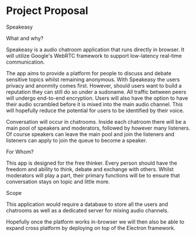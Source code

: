 # Project Proposal 

Speakeasy

What and why?

Speakeasy is a audio chatroom application that runs directly in browser. It will utilize Google's WebRTC framework to support low-latency real-time communication. 

The app aims to provide a platform for people to discuss and debate sensitive topics whilst remaining anonymous. With Speakeasy the users privacy and anonmity comes first. However, should users want to build a reputation they can still do so under a sudoname. All traffic between peers will undergo end-to-end encryption. Users will also have the option to have their audio scrambled before it is mixed into the main audio channel. This will hopefully reduce the potential for users to be identified by their voice.

Conversation will occur in chatrooms. Inside each chatroom there will be a main pool of speakers and moderators, followed by however many listeners. Of course speakers can leave the main pool and join the listeners and listeners can apply to join the queue to become a speaker. 

For Whom? 

This app is designed for the free thinker. Every person should have the freedom and ability to think, debate and exchange with others. Whilst moderators will play a part, their primary functions will be to ensure that conversation stays on topic and little more. 

Scope 

This application would require a database to store all the users and chatrooms as well as a dedicated server for mixing audio channels. 

Hopefully once the platform works in-browser we will then also be able to expand cross platform by deploying on top of the Electron framework. 





